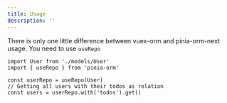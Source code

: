 ```yaml
---
title: Usage
description: ''
---
```


There is only one little difference between vuex-orm and pinia-orm-next usage. You need to use ``useRepo``

  ```js{}
  import User from './models/User'
  import { useRepo } from 'pinia-orm'

  const userRepo = useRepo(User)
  // Getting all users with their todos as relation
  const users = userRepo.with('todos').get()
  ```
